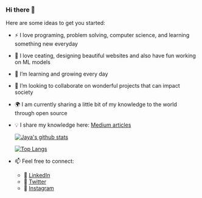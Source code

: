 ### Hi there 👋

Here are some ideas to get you started:

- :zap: I love programing, problem solving, computer science, and learning something new everyday
- 🔭 I love ceating, designing beautiful websites and also have fun working on ML models
- 🌱 I’m learning and growing every day
- 👯 I’m looking to collaborate on wonderful projects that can impact society
- :earth_africa: I am currently sharing a little bit of my knowledge to the world through open source
- :bulb:  I share my knowledge here: [Medium articles](https://medium.com/@jayadubey6402)

    [![Jaya's github stats](https://github-readme-stats.vercel.app/api?username=jaya6400&count_private=true&show_icons=true&theme=radical&hide_rank=false)](https://github.com/anuraghazra/github-readme-stats)
    
    [![Top Langs](https://github-readme-stats.vercel.app/api/top-langs/?username=jaya6400)](https://github.com/anuraghazra/github-readme-stats)
- 📫 Feel free to connect: 
  - :office: [LinkedIn](https://www.linkedin.com/in/jaya-dubey-1196b5165/)
  - :office: [Twitter](https://twitter.com/Jaya_0042)
  - :office: [Instagram](https://www.instagram.com/jayadubey_21/)
